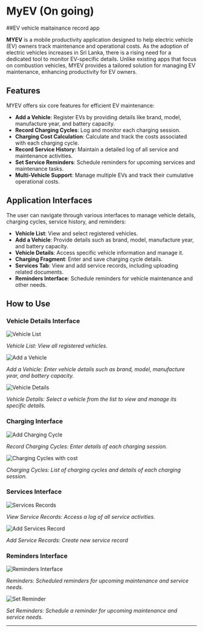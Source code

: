 # MyEV (On going)
##EV vehicle maitainance record app

**MYEV** is a mobile productivity application designed to help electric vehicle (EV) owners track maintenance and operational costs. As the adoption of electric vehicles increases in Sri Lanka, there is a rising need for a dedicated tool to monitor EV-specific details. Unlike existing apps that focus on combustion vehicles, MYEV provides a tailored solution for managing EV maintenance, enhancing productivity for EV owners.

## Features

MYEV offers six core features for efficient EV maintenance:

- **Add a Vehicle**: Register EVs by providing details like brand, model, manufacture year, and battery capacity.
- **Record Charging Cycles**: Log and monitor each charging session.
- **Charging Cost Calculation**: Calculate and track the costs associated with each charging cycle.
- **Record Service History**: Maintain a detailed log of all service and maintenance activities.
- **Set Service Reminders**: Schedule reminders for upcoming services and maintenance tasks.
- **Multi-Vehicle Support**: Manage multiple EVs and track their cumulative operational costs.

## Application Interfaces

The user can navigate through various interfaces to manage vehicle details, charging cycles, service history, and reminders:

- **Vehicle List**: View and select registered vehicles.
- **Add a Vehicle**: Provide details such as brand, model, manufacture year, and battery capacity.
- **Vehicle Details**: Access specific vehicle information and manage it.
- **Charging Fragment**: Enter and save charging cycle details.
- **Services Tab**: View and add service records, including uploading related documents.
- **Reminders Interface**: Schedule reminders for vehicle maintenance and other needs.

## How to Use

### Vehicle Details Interface

![Vehicle List](./MyEV/Picture1.png)

*Vehicle List: View all registered vehicles.*


![Add a Vehicle](./MyEV/Picture2.png)

*Add a Vehicle: Enter vehicle details such as brand, model, manufacture year, and battery capacity.*


![Vehicle Details](./MyEV/Picture3.png)

*Vehicle Details: Select a vehicle from the list to view and manage its specific details.*


### Charging Interface

![Add Charging Cycle](./MyEV/Picture5.png)

*Record Charging Cycles: Enter details of each charging session.*


![Charging Cycles with cost](./MyEV/Picture4.png)

*Charging Cycles: List of charging cycles and details of each charging session.*


### Services Interface

![Services Records](./MyEV/Picture6.png)

*View Service Records: Access a log of all service activities.*


![Add Services Record](./MyEV/Picture7.png)

*Add Service Records: Create new service record*


### Reminders Interface

![Reminders Interface](./MyEV/Picture9.png)

*Reminders: Scheduled reminders for upcoming maintenance and service needs.*


![Set Reminder](./MyEV/Picture8.png)

*Set Reminders: Schedule a reminder for upcoming maintenance and service needs.*




---

